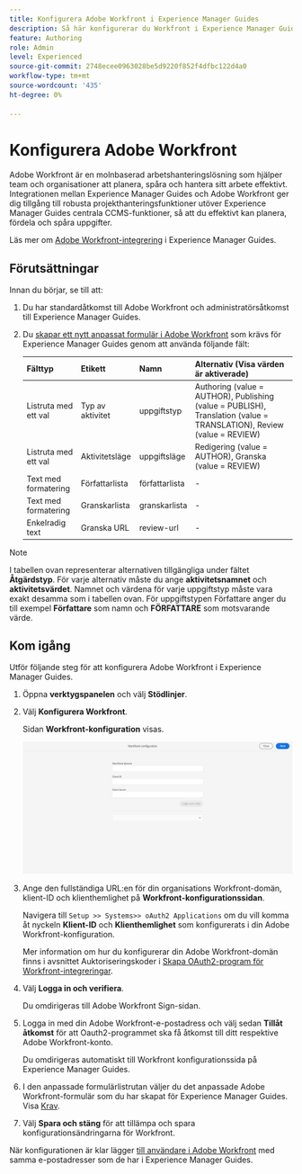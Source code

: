 ```yaml
---
title: Konfigurera Adobe Workfront i Experience Manager Guides
description: Så här konfigurerar du Workfront i Experience Manager Guides
feature: Authoring
role: Admin
level: Experienced
source-git-commit: 2748ecee0963028be5d9220f852f4dfbc122d4a0
workflow-type: tm+mt
source-wordcount: '435'
ht-degree: 0%

---
```


# Konfigurera Adobe Workfront

Adobe Workfront är en molnbaserad arbetshanteringslösning som hjälper team och organisationer att planera, spåra och hantera sitt arbete effektivt. Integrationen mellan Experience Manager Guides och Adobe Workfront ger dig tillgång till robusta projekthanteringsfunktioner utöver Experience Manager Guides centrala CCMS-funktioner, så att du effektivt kan planera, fördela och spåra uppgifter.

Läs mer om [Adobe Workfront-integrering](../user-guide/workfront-integration.md) i Experience Manager Guides.

## Förutsättningar

Innan du börjar, se till att:

1. Du har standardåtkomst till Adobe Workfront och administratörsåtkomst till Experience Manager Guides.
2. Du [skapar ett nytt anpassat formulär i Adobe Workfront](https://experienceleague.adobe.com/sv/docs/workfront/using/administration-and-setup/customize/custom-forms/design-a-form/design-a-form) som krävs för Experience Manager Guides genom att använda följande fält:

   | Fälttyp | Etikett | Namn | Alternativ (Visa värden är aktiverade) |
   |------------|------|------|-------------------------------|
   | Listruta med ett val | Typ av aktivitet | uppgiftstyp | Authoring (value = AUTHOR), Publishing (value = PUBLISH), Translation (value = TRANSLATION), Review (value = REVIEW) |
   | Listruta med ett val | Aktivitetsläge | uppgiftsläge | Redigering (value = AUTHOR), Granska (value = REVIEW) |
   | Text med formatering | Författarlista | författarlista | - |
   | Text med formatering | Granskarlista | granskarlista | - |
   | Enkelradig text | Granska URL | review-url | - |

>[!NOTE]
>
> I tabellen ovan representerar alternativen tillgängliga under fältet **Åtgärdstyp**. För varje alternativ måste du ange **aktivitetsnamnet** och **aktivitetsvärdet**. Namnet och värdena för varje uppgiftstyp måste vara exakt desamma som i tabellen ovan. För uppgiftstypen Författare anger du till exempel **Författare** som namn och **FÖRFATTARE** som motsvarande värde.

## Kom igång

Utför följande steg för att konfigurera Adobe Workfront i Experience Manager Guides.

1. Öppna **verktygspanelen** och välj **Stödlinjer**.
2. Välj **Konfigurera Workfront**.

   Sidan **Workfront-konfiguration** visas.

   ![](assets/configure-workfront-page.png)

3. Ange den fullständiga URL:en för din organisations Workfront-domän, klient-ID och klienthemlighet på **Workfront-konfigurationssidan**.

   Navigera till `Setup >> Systems>> oAuth2 Applications` om du vill komma åt nyckeln **Klient-ID** och **Klienthemlighet** som konfigurerats i din Adobe Workfront-konfiguration.

   Mer information om hur du konfigurerar din Adobe Workfront-domän finns i avsnittet Auktoriseringskoder i [Skapa OAuth2-program för Workfront-integreringar](https://experienceleague.adobe.com/sv/docs/workfront/using/administration-and-setup/configure-integrations/create-oauth-application#create-an-oauth2-application-using-user-credentials-authorization-code-flow).

4. Välj **Logga in och verifiera**.

   Du omdirigeras till Adobe Workfront Sign-sidan.
5. Logga in med din Adobe Workfront-e-postadress och välj sedan **Tillåt åtkomst** för att Oauth2-programmet ska få åtkomst till ditt respektive Adobe Workfront-konto.

   Du omdirigeras automatiskt till Workfront konfigurationssida på Experience Manager Guides.

6. I den anpassade formulärlistrutan väljer du det anpassade Adobe Workfront-formulär som du har skapat för Experience Manager Guides. Visa [Krav](#prerequisites).
7. Välj **Spara och stäng** för att tillämpa och spara konfigurationsändringarna för Workfront.

När konfigurationen är klar lägger [till användare i Adobe Workfront](https://experienceleague.adobe.com/sv/docs/workfront/using/administration-and-setup/add-users/create-manage-users/add-users) med samma e-postadresser som de har i Experience Manager Guides.



